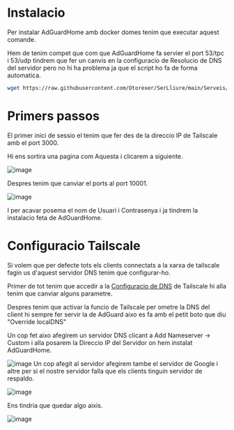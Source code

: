 # Instalacio
Per instalar AdGuardHome amb docker domes tenim que executar aquest comande.

Hem de tenim compet que com que AdGuardHome fa servier el port 53/tpc i 53/udp tindrem que fer un canvis en la configuracio de Resolucio de DNS del servidor pero no hi ha problema ja que el script ho fa de forma automatica.
```bash
wget https://raw.githubusercontent.com/Otorexer/SerLliure/main/Serveis/AdGuardHome/Install.sh && bash Install.sh && rm Install.sh
```
# Primers passos
El primer inici de sessio el tenim que fer des de la direccio IP de Tailscale amb el port 3000.

Hi ens sortira una pagina com Aquesta i clicarem a siguiente.

![image](https://github.com/Otorexer/SerLliure/assets/118485801/128a17f5-50fd-4225-8f27-607794ad7f39)

Despres tenim que canviar el ports al port 10001.

![image](https://github.com/Otorexer/SerLliure/assets/118485801/8b52d622-0c3f-4e69-afa0-43deb840a495)

I per acavar posema el nom de Usuari i Contrasenya i ja tindrem la instalacio feta de AdGuardHome.

# Configuracio Tailscale
Si volem que per defecte tots els clients connectats a la xarxa de tailscale fagin us d'aquest servidor DNS tenim que configurar-ho.

Primer de tot tenim que accedir a la [Configuracio de DNS](https://login.tailscale.com/admin/dns) de Tailscale hi alla tenim que canviar alguns parametre.

Despres tenim que activar la funcio de Tailscale per ometre la DNS del client hi sempre fer servir la de AdGuard aixo es fa amb el petit boto que diu "Override localDNS"

Un cop fet aixo afegirem un servidor DNS clicant a Add Nameserver -> Custom i alla posarem la Direccio IP del Servidor on hem instalat AdGuardHome.

![image](https://github.com/Otorexer/SerLliure/assets/118485801/059d72d0-2edf-40cf-928d-a5821b78c458)
Un cop afegit al servidor afegirem tambe el servidor de Google i altre per si el nostre servidor falla que els clients tinguin servidor de respaldo.

![image](https://github.com/Otorexer/SerLliure/assets/118485801/921772fa-fb8a-4fff-b1da-94dc24f7585a)

Ens tindria que quedar algo aixis.

![image](https://github.com/Otorexer/SerLliure/assets/118485801/24df2452-e5bb-4a38-971c-e0d948e8c8a9)
